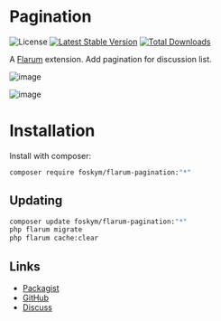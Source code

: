 # Pagination

![License](https://img.shields.io/badge/license-MIT-blue.svg) [![Latest Stable Version](https://img.shields.io/packagist/v/foskym/flarum-pagination.svg)](https://packagist.org/packages/foskym/flarum-pagination) [![Total Downloads](https://img.shields.io/packagist/dt/foskym/flarum-pagination.svg)](https://packagist.org/packages/foskym/flarum-pagination)

A [Flarum](http://flarum.org) extension. Add pagination for discussion list.

![image](https://github.com/user-attachments/assets/42082efc-e0fc-44be-af19-58a1902259ee)

![image](https://github.com/user-attachments/assets/0a8ef763-c35a-4043-b5ea-956b6652b29f)


# Installation

Install with composer:

```sh
composer require foskym/flarum-pagination:"*"
```

## Updating

```sh
composer update foskym/flarum-pagination:"*"
php flarum migrate
php flarum cache:clear
```

## Links

- [Packagist](https://packagist.org/packages/FoskyM/flarum-pagination)
- [GitHub](https://github.com/FoskyM/flarum-pagination)
- [Discuss](https://discuss.flarum.org/d/PUT_DISCUSS_SLUG_HERE)